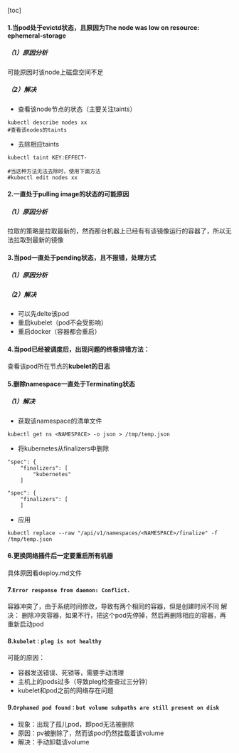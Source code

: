 [toc]

#### 1.当pod处于evictd状态，且原因为The node was low on resource: ephemeral-storage

##### （1）原因分析
可能原因时该node上磁盘空间不足

##### （2）解决

* 查看该node节点的状态（主要关注taints）
```shell
kubectl describe nodes xx
#查看该nodes的taints
```

* 去除相应taints
```shell
kubectl taint KEY:EFFECT-

#当这种方法无法去除时，使用下面方法
#kubectl edit nodes xx
```

#### 2.一直处于pulling image的状态的可能原因

##### （1）原因分析
拉取的策略是拉取最新的，然而那台机器上已经有有该镜像运行的容器了，所以无法拉取到最新的镜像


#### 3.当pod一直处于pending状态，且不报错，处理方式

##### （1）原因分析

##### （2）解决
* 可以先delte该pod
* 重启kubelet（pod不会受影响）
* 重启docker（容器都会重启）

#### 4.当pod已经被调度后，出现问题的终极排错方法：

查看该pod所在节点的**kubelet的日志**

#### 5.删除namespace一直处于Terminating状态

##### （1）解决
* 获取该namespace的清单文件
```shell
kubectl get ns <NAMESPACE> -o json > /tmp/temp.json
```
* 将kubernetes从finalizers中删除
```
"spec": {
    "finalizers": [
        "kubernetes"
    ]
```

```
"spec": {
    "finalizers": [
    ]
```

* 应用
```shell
kubectl replace --raw "/api/v1/namespaces/<NAMESPACE>/finalize" -f /tmp/temp.json
```

#### 6.更换网络插件后一定要重启所有机器
具体原因看deploy.md文件


#### 7.`Error response from daemon: Conflict.`
容器冲突了，由于系统时间修改，导致有两个相同的容器，但是创建时间不同
解决：
删除冲突容器，如果不行，把这个pod先停掉，然后再删除相应的容器，再重新启动pod



#### 8.`kubelet：pleg is not healthy`
可能的原因：
* 容器发送错误、死锁等，需要手动清理
* 主机上的pods过多（导致pleg检查查过三分钟）
* kubelet和pod之前的网络存在问题


#### 9.`Orphaned pod found：but volume subpaths are still present on disk`
* 现象：出现了孤儿pod，即pod无法被删除
* 原因：pv被删除了，然而该pod仍然挂载着该volume
* 解决：手动卸载该volume
